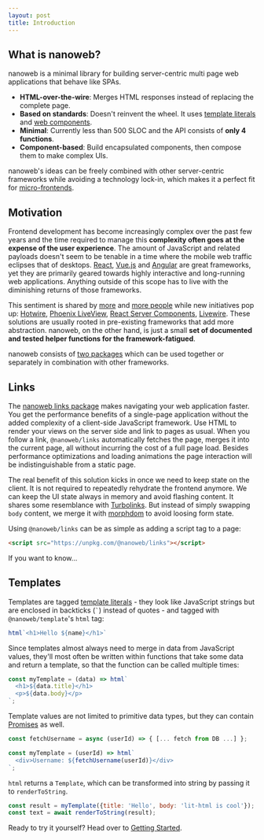 ```yaml
---
layout: post
title: Introduction
---
```


## What is nanoweb?

nanoweb is a minimal library for building server-centric multi page web applications that behave like SPAs.

- **HTML-over-the-wire**: Merges HTML responses instead of replacing the complete page.
- **Based on standards**: Doesn't reinvent the wheel. It uses [template literals](https://developer.mozilla.org/en-US/docs/Web/JavaScript/Reference/Template_literals) and [web components](https://developer.mozilla.org/en-US/docs/Web/Web_Components).
- **Minimal**: Currently less than 500 SLOC and the API consists of **only 4 functions**.
- **Component-based**: Build encapsulated components, then compose them to make complex UIs.

nanoweb's ideas can be freely combined with other server-centric frameworks while avoiding a technology lock-in, which makes it a perfect fit for [micro-frontends](https://martinfowler.com/articles/micro-frontends.html).

## Motivation

Frontend development has become increasingly complex over the past few years and the time required to manage this **complexity often goes at the expense of the user experience**. The amount of JavaScript and related payloads doesn't seem to be tenable in a time where the mobile web traffic eclipses that of desktops. [React](https://reactjs.org/), [Vue.js](https://vuejs.org/) and [Angular](https://angular.io/) are great frameworks, yet they are primarily geared towards highly interactive and long-running web applications. Anything outside of this scope has to live with the diminishing returns of those frameworks.

This sentiment is shared by [more](https://macwright.com/2020/05/10/spa-fatigue.html) and [more people](https://twitter.com/dan_abramov/status/1259614150386425858) while new initiatives pop up: [Hotwire](https://hotwire.dev/), [Phoenix LiveView](https://github.com/phoenixframework/phoenix_live_view), [React Server Components](https://reactjs.org/blog/2020/12/21/data-fetching-with-react-server-components.html), [Livewire](https://laravel-livewire.com/). These solutions are usually rooted in pre-existing frameworks that add more abstraction. nanoweb, on the other hand, is just a small **set of documented and tested helper functions for the framework-fatigued**.

nanoweb consists of [two packages](https://www.npmjs.com/search?q=%40nanoweb) which can be used together or separately in combination with other frameworks.

## Links
The [nanoweb links package](https://www.npmjs.com/package/@nanoweb/links) makes navigating your web application faster. You get the performance benefits of a single-page application without the added complexity of a client-side JavaScript framework. Use HTML to render your views on the server side and link to pages as usual. When you follow a link, `@nanoweb/links` automatically fetches the page, merges it into the current page, all without incurring the cost of a full page load. Besides performance optimizations and loading animations the page interaction will be indistinguishable from a static page.

The real benefit of this solution kicks in once we need to keep state on the client. It is not required to repeatedly rehydrate the frontend anymore. We can keep the UI state always in memory and avoid flashing content. It shares some resemblance with [Turbolinks](https://github.com/turbolinks/turbolinks). But instead of simply swapping `body` content, we merge it with [morphdom](https://github.com/patrick-steele-idem/morphdom) to avoid loosing form state.

Using `@nanoweb/links` can be as simple as adding a script tag to a page:

```html
<script src="https://unpkg.com/@nanoweb/links"></script>
```
If you want to know...

## Templates

Templates are tagged [template literals](https://developer.mozilla.org/en-US/docs/Web/JavaScript/Reference/Template_literals) - they look like JavaScript strings but are enclosed in backticks (`` ` ``) instead of quotes - and tagged with `@nanoweb/template`'s `html` tag:

```js
html`<h1>Hello ${name}</h1>`
```

Since templates almost always need to merge in data from JavaScript values, they'll most often be written within functions that take some data and return a template, so that the function can be called multiple times:

```js
const myTemplate = (data) => html`
  <h1>${data.title}</h1>
  <p>${data.body}</p>
`;
```
Template values are not limited to primitive data types, but they can contain [Promises](https://developer.mozilla.org/en-US/docs/Web/JavaScript/Reference/Global_Objects/Promise) as well.
```js
const fetchUsername = async (userId) => { [... fetch from DB ...] };

const myTemplate = (userId) => html`
  <div>Username: ${fetchUsername(userId)}</div>
`;
```

`html` returns a `Template`, which can be transformed into string by passing it to `renderToString`.
```js
const result = myTemplate({title: 'Hello', body: 'lit-html is cool'});
const text = await renderToString(result);
```
Ready to try it yourself? Head over to [Getting Started](/getting-started).
